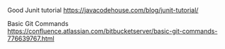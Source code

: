 Good Junit tutorial
https://javacodehouse.com/blog/junit-tutorial/

Basic Git Commands
https://confluence.atlassian.com/bitbucketserver/basic-git-commands-776639767.html